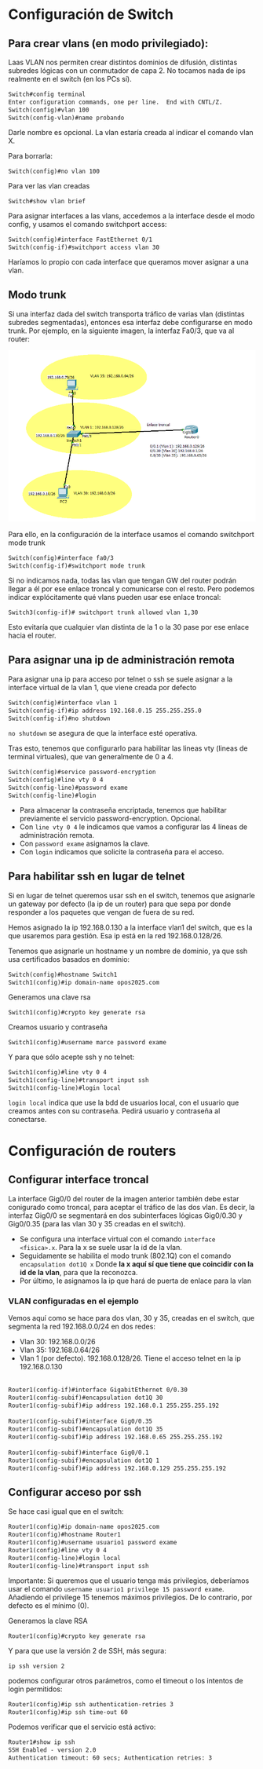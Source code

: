# Configuración de Switch

## Para crear vlans (en modo privilegiado):

Laas VLAN nos permiten crear distintos dominios de difusión, distintas subredes lógicas con un conmutador de capa 2. No tocamos nada de ips realmente en el switch (en los PCs sí). 

```
Switch#config terminal
Enter configuration commands, one per line.  End with CNTL/Z.
Switch(config)#vlan 100
Switch(config-vlan)#name probando
```
Darle nombre es opcional. La vlan estaría creada al indicar el comando vlan X. 

Para borrarla:
```
Switch(config)#no vlan 100
```

Para ver las vlan creadas
```
Switch#show vlan brief
```

Para asignar interfaces a las vlans, accedemos a la interface desde el modo config, y usamos el comando switchport access:
```
Switch(config)#interface FastEthernet 0/1
Switch(config-if)#switchport access vlan 30
```

Haríamos lo propio con cada interface que queramos mover asignar a una vlan. 

## Modo trunk

Si una interfaz dada del switch transporta tráfico de varias vlan (distintas subredes segmentadas), entonces esa interfaz debe configurarse en modo trunk. Por ejemplo, en la siguiente imagen, la interfaz Fa0/3, que va al router:

![esquema](./esquema.png)

Para ello, en la configuración de la interface usamos el comando switchport mode trunk

```
Switch(config)#interface fa0/3
Switch(config-if)#switchport mode trunk
```
Si no indicamos nada, todas las vlan que tengan GW del router podrán llegar a él por ese enlace troncal y comunicarse con el resto. Pero podemos indicar explócitamente qué vlans pueden usar ese enlace troncal:

```
Switch3(config-if)# switchport trunk allowed vlan 1,30
```

Esto evitaría que cualquier vlan distinta de la 1 o la 30 pase por ese enlace hacia el router. 


## Para asignar una ip de administración remota
Para asignar una ip para acceso por telnet o ssh se suele asignar a la interface virtual de la vlan 1, que viene creada por defecto
```
Switch(config)#interface vlan 1
Switch(config-if)#ip address 192.168.0.15 255.255.255.0
Switch(config-if)#no shutdown
``` 
`no shutdown` se asegura de que la interface esté operativa.   

Tras esto, tenemos que configurarlo para habilitar las lineas vty (lineas de terminal virtuales), que van generalmente de 0 a 4. 
```
Switch(config)#service password-encryption
Switch(config)#line vty 0 4
Switch(config-line)#password exame
Switch(config-line)#login
```
- Para almacenar la contraseña encriptada, tenemos que habilitar previamente el servicio password-encryption. Opcional. 
- Con `line vty 0 4` le indicamos que vamos a configurar las 4 líneas de administración remota. 
- Con `password exame` asignamos la clave.
- Con `login` indicamos que solicite la contraseña para el acceso. 

## Para habilitar ssh en lugar de telnet
Si en lugar de telnet queremos usar ssh en el switch, tenemos que asignarle un gateway por defecto (la ip de un router) para que sepa por donde responder a los paquetes que vengan de fuera de su red.  

Hemos asignado la ip 192.168.0.130 a la interface vlan1 del switch, que es la que usaremos para gestión. Esa ip está en la red 192.168.0.128/26.

Tenemos que asignarle un hostname y un nombre de dominio, ya que ssh usa certificados basados en dominio:
```
Switch(config)#hostname Switch1
Switch1(config)#ip domain-name opos2025.com
```
Generamos una clave rsa
```
Switch1(config)#crypto key generate rsa
```
Creamos usuario y contraseña
```
Switch1(config)#username marce password exame
```
Y para que sólo acepte ssh y no telnet:
```
Switch1(config)#line vty 0 4
Switch1(config-line)#transport input ssh
Switch1(config-line)#login local
```
`login local` indica que use la bdd de usuarios local, con el usuario que creamos antes con su contraseña. Pedirá usuario y contraseña al conectarse.  


# Configuración de routers

## Configurar interface troncal 
La interface Gig0/0 del router de la imagen anterior también debe estar conigurado como troncal, para aceptar el tráfico de las dos vlan. Es decir, la interfaz Gig0/0 se segmentará en dos subinterfaces lógicas Gig0/0.30 y Gig0/0.35 (para las vlan 30 y 35 creadas en el switch). 

- Se configura una interface virtual con el comando `interface <fisica>.x`. Para la x se suele usar la id de la vlan. 
- Seguidamente se habilita el modo trunk (802.1Q) con el comando `encapsulation dot1Q x` Donde __la x aquí sí que tiene que coincidir con la id de la vlan__, para que la reconozca. 
- Por último, le asignamos la ip que hará de puerta de enlace para la vlan
### VLAN configuradas en el ejemplo
Vemos aquí como se hace para dos vlan, 30 y 35, creadas en el switch, que segmenta la red 192.168.0.0/24 en dos redes:
- Vlan 30: 192.168.0.0/26
- Vlan 35: 192.168.0.64/26
- Vlan 1 (por defecto). 192.168.0.128/26. Tiene el acceso telnet en la ip 192.168.0.130

```

Router1(config-if)#interface GigabitEthernet 0/0.30
Router1(config-subif)#encapsulation dot1Q 30
Router1(config-subif)#ip address 192.168.0.1 255.255.255.192

Router1(config-subif)#interface Gig0/0.35
Router1(config-subif)#encapsulation dot1Q 35
Router1(config-subif)#ip address 192.168.0.65 255.255.255.192 

Router1(config-subif)#interface Gig0/0.1
Router1(config-subif)#encapsulation dot1Q 1
Router1(config-subif)#ip address 192.168.0.129 255.255.255.192 
```

## Configurar acceso por ssh
Se hace casi igual que en el switch:
```
Router1(config)#ip domain-name opos2025.com
Router1(config)#hostname Router1
Router1(config)#username usuario1 password exame
Router1(config)#line vty 0 4
Router1(config-line)#login local
Router1(config-line)#transport input ssh
```
Importante: Si queremos que el usuario tenga más privilegios, deberíamos usar el comando `username usuario1 privilege 15 password exame`. Añadiendo el privilege 15 tenemos máximos privilegios. De lo contrario, por defecto es el mínimo (0). 

Generamos la clave RSA
```
Router1(config)#crypto key generate rsa
```

Y para que use la versión 2 de SSH, más segura:
```
ip ssh version 2
```

podemos configurar otros parámetros, como el timeout o los intentos de login permitidos:
```
Router1(config)#ip ssh authentication-retries 3
Router1(config)#ip ssh time-out 60
```
Podemos verificar que el servicio está activo:
```
Router1#show ip ssh
SSH Enabled - version 2.0
Authentication timeout: 60 secs; Authentication retries: 3
```




